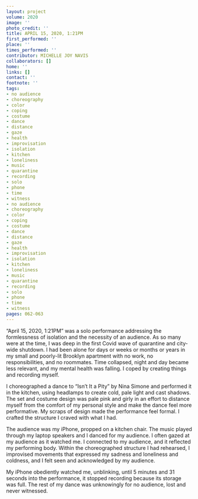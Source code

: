 ```yaml
---
layout: project
volume: 2020
image: ''
photo_credit: ''
title: APRIL 15, 2020, 1:21PM
first_performed: ''
place: ''
times_performed: ''
contributor: MICHELLE JOY NAVIS
collaborators: []
home: ''
links: []
contact: ''
footnote: ''
tags:
- no audience
- choreography
- color
- coping
- costume
- dance
- distance
- gaze
- health
- improvisation
- isolation
- kitchen
- loneliness
- music
- quarantine
- recording
- solo
- phone
- time
- witness
- no audience
- choreography
- color
- coping
- costume
- dance
- distance
- gaze
- health
- improvisation
- isolation
- kitchen
- loneliness
- music
- quarantine
- recording
- solo
- phone
- time
- witness
pages: 062-063
---
```


“April 15, 2020, 1:21PM” was a solo performance addressing the formlessness of isolation and the necessity of an audience. As so many were at the time, I was deep in the first Covid wave of quarantine and city-wide shutdown. I had been alone for days or weeks or months or years in my small and poorly-lit Brooklyn apartment with no work, no responsibilities, and no roommates. Time collapsed, night and day became less relevant, and my mental health was falling. I coped by creating things and recording myself. 

I choreographed a dance to “Isn’t It a Pity” by Nina Simone and performed it in the kitchen, using headlamps to create cold, pale light and cast shadows. The set and costume design was pale pink and girly in an effort to distance myself from the comfort of my personal style and make the dance feel more performative. My scraps of design made the performance feel formal. I crafted the structure I craved with what I had.

The audience was my iPhone, propped on a kitchen chair. The music played through my laptop speakers and I danced for my audience. I often gazed at my audience as it watched me. I connected to my audience, and it reflected my performing body. Within the choreographed structure I had rehearsed, I improvised movements that expressed my sadness and loneliness and coldness, and I felt seen and acknowledged by my audience. 

My iPhone obediently watched me, unblinking, until 5 minutes and 31 seconds into the performance, it stopped recording because its storage was full. The rest of my dance was unknowingly for no audience, lost and never witnessed.